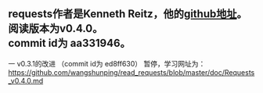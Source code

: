 requests作者是Kenneth Reitz，他的[github地址](https://github.com/kennethreitz)。  
阅读版本为v0.4.0。  
commit id为 aa331946。
-----------------------

一 v0.3.1的改进 （commit id为 ed8ff630）
暂停，学习网址为：https://github.com/wangshunping/read_requests/blob/master/doc/Requests_v0.4.0.md